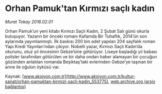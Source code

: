 # Orhan Pamuk'tan Kırmızı saçlı kadın

*Murat Tokay 2016.02.01*

<div class="pNewsDetailMainContent ctx_content" itemprop="articleBody">
 <p>
  Orhan Pamuk’un yeni kitabı Kırmızı Saçlı Kadın, 2 Şubat Salı günü okurla buluşuyor. Yazarın bir önceki romanı Kafamda Bir Tuhaflık, 2014’ün son aylarında yayımlanmıştı. İlk baskısı 200 bin adet yapılan 204 sayfalık roman Yapı Kredi Yayınları’ndan çıkıyor. Nobelli yazar, Kırmızı Saçlı Kadın’da okurunu, otuz yıl öncesinin Gebze’sine götürüyor. Liseye başladığı yıl babası polisler tarafından götürülen ve bir daha ondan haber alamayan bir çocuğun gözünden anlatılan romanda Beşiktaş’taki evlerinden Gebze’ye taşınan bir anne ile oğulun öyküsü var.
 </p>
</div>


Kaynak: [www.aksiyon.com.tr](http://www.aksiyon.com.tr/kultur-sanat/orhan-pamuktan-kirmizi-sacli-kadin_553775), [web.archive.org (arşiv bağlantısı)](http://web.archive.org/web/20160214195217/http://www.aksiyon.com.tr/kultur-sanat/orhan-pamuktan-kirmizi-sacli-kadin_553775)
